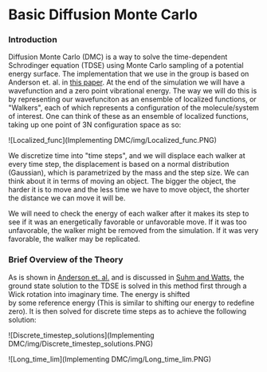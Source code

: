# Basic Diffusion Monte Carlo

### Introduction
Diffusion Monte Carlo (DMC) is a way to solve the time-dependent Schrodinger equation (TDSE)
 using Monte Carlo sampling of a potential energy surface. The implementation that we use in the group is
 based on Anderson et. al. in [this paper](https://aip.scitation.org/doi/10.1063/1.432868). At the end of the simulation we will have a wavefunction
 and a zero point vibrational energy.  The way we will do this is by representing our
 wavefunciton as an ensemble of localized functions, or "Walkers", each of which represents a configuration
 of the molecule/system of interest. One can think of these as an ensemble of localized functions, taking up one point of 3N
 configuration space as so:

 ![Localized_func](Implementing DMC/img/Localized_func.PNG)

 We discretize time into "time steps", and we will displace each walker at every time step, the displacement is based on
 a normal distribution (Gaussian), which is parametrized by the mass and the step size. We can think about it in terms of
 moving an object. The bigger the object, the harder it is to move and the less time we have to move object, the shorter
 the distance we can move it will be.

 We will need to check the energy of each walker after it makes its step to see if it was an energetically favorable
 or unfavorable move.  If it was too unfavorable, the walker might be removed from the simulation.  If it was very
 favorable, the walker may be replicated.

### Brief Overview of the Theory

As is shown in [Anderson et. al.](https://aip.scitation.org/doi/10.1063/1.432868) and is discussed
in [Suhm and Watts](https://doi.org/10.1016/0370-1573(91)90136-A), the ground state solution to the
TDSE is solved in this method first through a Wick rotation into imaginary time. The energy is shifted  
by some reference energy (This is similar to shifting our energy to redefine zero). It is then solved for
discrete time steps as to achieve the following solution:

![Discrete_timestep_solutions](Implementing DMC/img/Discrete_timestep_solutions.PNG)

![Long_time_lim](Implementing DMC/img/Long_time_lim.PNG)
